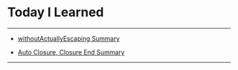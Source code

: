 # Today I Learned

---

- [withoutActuallyEscaping Summary](https://vincentgeranium.github.io/ios,/swift/2020/04/09/basicSyntax-1.html)

- [Auto Closure, Closure End Summary](https://vincentgeranium.github.io/ios,/swift/2020/04/09/basicSyntax-2.html)

---

